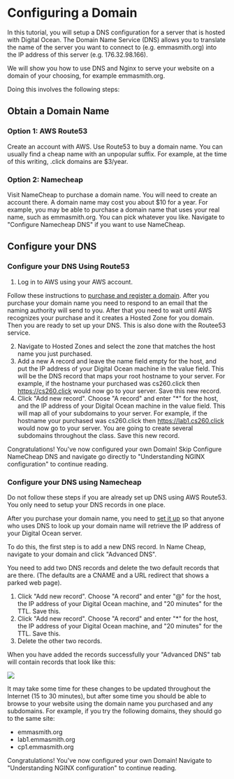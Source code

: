 # Configuring a Domain

In this tutorial, you will setup a DNS configuration for a server that is hosted with Digital Ocean. 
The Domain Name Service (DNS) allows you to translate the name of the server you want to connect to (e.g. emmasmith.org) 
into the IP address of this server (e.g. 176.32.98.166).

We will show you how to use DNS and Nginx to serve your website on a domain of your choosing, for example emmasmith.org.

Doing this involves the following steps:

## Obtain a Domain Name
### Option 1: AWS Route53

Create an account with AWS. Use Route53 to buy a domain name. You can usually find a cheap name with an unpopular suffix. 
For example, at the time of this writing, .click domains are $3/year. 

### Option 2: Namecheap

Visit NameCheap to purchase a domain name. You will need to create an account there. A domain name may cost you about $10 for a year. 
For example, you may be able to purchase a domain name that uses your real name, such as emmasmith.org. 
You can pick whatever you like. Navigate to "Configure Namecheap DNS" if you want to use NameCheap.

## Configure your DNS 
### Configure your DNS Using Route53
1. Log in to AWS using your AWS account. 

Follow these instructions to [purchase and register a domain](https://docs.aws.amazon.com/Route53/latest/DeveloperGuide/domain-register.html#domain-register-procedure). 
After you purchase your domain name you need to respond to an email that the naming authority will send to you. 
After that you need to wait until AWS recognizes your purchase and it creates a Hosted Zone for you domain. 
Then you are ready to set up your DNS. This is also done with the Routee53 service.

2. Navigate to Hosted Zones and select the zone that matches the host name you just purchased.
3. Add a new A record and leave the name field empty for the host, and put the IP address of your Digital Ocean machine in the value field. This will be the DNS record that maps your root hostname to your server. For example, if the hostname your purchased was cs260.click then https://cs260.click would now go to your server. Save this new record.
4. Click "Add new record". Choose "A record" and enter "*" for the host, and the IP address of your Digital Ocean machine in the value field. This will map all of your subdomains to your server. For example, if the hostname your purchased was cs260.click then https://lab1.cs260.click would now go to your server. You are going to create several subdomains throughout the class. Save this new record.
 
 Congratulations! You've now configured your own Domain! Skip Configure NameCheap DNS and 
 navigate go directly to "Understanding NGINX configuration" to continue reading.
 
### Configure your DNS using Namecheap

Do not follow these steps if you are already set up DNS using AWS Route53. You only need to setup your DNS records in one place.

After you purchase your domain name, you need to [set it up](https://www.namecheap.com/support/knowledgebase/article.aspx/434/2237/how-do-i-set-up-host-records-for-a-domain/) 
so that anyone who uses DNS to look up your domain name will retrieve the IP address of your Digital Ocean server.

To do this, the first step is to add a new DNS record. In Name Cheap, navigate to your domain and click "Advanced DNS".

You need to add two DNS records and delete the two default records that are there. (The defaults are a CNAME and a URL redirect that shows a parked web page).

1. Click "Add new record". Choose "A record" and enter "@" for the host, the IP address of your Digital Ocean machine, and "20 minutes" for the TTL. Save this.
2. Click "Add new record". Choose "A record" and enter "*" for the host, the IP address of your Digital Ocean machine, and "20 minutes" for the TTL. Save this.
3. Delete the other two records. 

When you have added the records successfully your "Advanced DNS" tab will contain records that look like this:

![](namecheaprecords.PNG)

It may take some time for these changes to be updated throughout the Internet (15 to 30 minutes), but after some time you should be able to browse to your website using the domain name you purchased and any subdomains. For example, if you try the following domains, they should go to the same site:

- emmasmith.org
- lab1.emmasmith.org
- cp1.emmasmith.org

Congratulations! You've now configured your own Domain! Navigate to "Understanding NGINX configuration" to continue reading.

